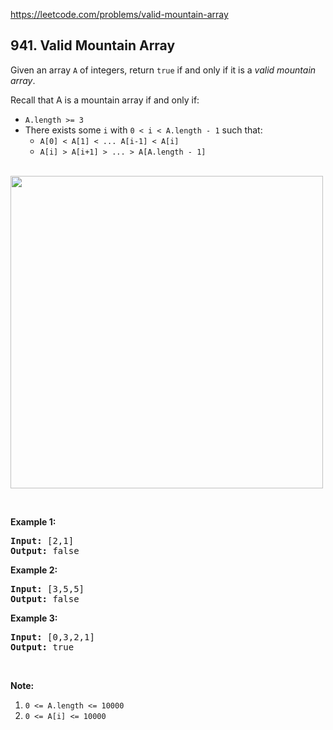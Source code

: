 https://leetcode.com/problems/valid-mountain-array

## 941. Valid Mountain Array

<div><p>Given an array <code>A</code> of integers, return <code>true</code> if and only if it is a <em>valid mountain array</em>.</p>
<p>Recall that A is a mountain array if and only if:</p>
<ul>
<li><code>A.length &gt;= 3</code></li>
<li>There exists some <code>i</code> with <code>0 &lt; i &lt; A.length - 1</code> such that:
	<ul>
<li><code>A[0] &lt; A[1] &lt; ... A[i-1] &lt; A[i] </code></li>
<li><code>A[i] &gt; A[i+1] &gt; ... &gt; A[A.length - 1]</code></li>
</ul>
</li>
</ul>
<br/>
<img src="https://assets.leetcode.com/uploads/2019/10/20/hint_valid_mountain_array.png" width="500"/>
<p> </p>
<p><strong>Example 1:</strong></p>
<pre><strong>Input: </strong><span id="example-input-1-1">[2,1]</span>
<strong>Output: </strong><span id="example-output-1">false</span>
</pre>
<div>
<p><strong>Example 2:</strong></p>
<pre><strong>Input: </strong><span id="example-input-2-1">[3,5,5]</span>
<strong>Output: </strong><span id="example-output-2">false</span>
</pre>
<div>
<p><strong>Example 3:</strong></p>
<pre><strong>Input: </strong><span id="example-input-3-1">[0,3,2,1]</span>
<strong>Output: </strong><span id="example-output-3">true</span></pre>
</div>
</div>
<p> </p>
<p><strong>Note:</strong></p>
<ol>
<li><code>0 &lt;= A.length &lt;= 10000</code></li>
<li><code>0 &lt;= A[i] &lt;= 10000 </code></li>
</ol>
<div>
<p> </p>
<div>
<div> </div>
</div>
</div></div>
